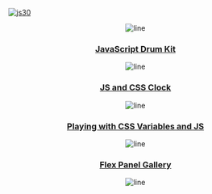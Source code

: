 <a href="https://javascript30.com">

![js30](https://i.postimg.cc/8cpWXYyY/js30.png "Build things. Lots of things. Build 1,000 things. Keep it up and don't stop.")
</a>

<div align="center">

![line](https://capsule-render.vercel.app/api?type=rect&color=gradient&height=2)

### **[JavaScript Drum Kit](https://isbendiyarovanezrin.github.io/JavaScriptDrumKit "Click Me!")**

![line](https://capsule-render.vercel.app/api?type=rect&color=gradient&height=2)

### **[JS and CSS Clock](https://isbendiyarovanezrin.github.io/AnalogClock "Click Me!")**

![line](https://capsule-render.vercel.app/api?type=rect&color=gradient&height=2)

### **[Playing with CSS Variables and JS](https://isbendiyarovanezrin.github.io/PlayingWithCSSVariablesAndJS "Click Me!")**

![line](https://capsule-render.vercel.app/api?type=rect&color=gradient&height=2)

### **[Flex Panel Gallery](https://isbendiyarovanezrin.github.io/FlexPanelGallery "Click Me!")**

![line](https://capsule-render.vercel.app/api?type=rect&color=gradient&height=2)

</div>

